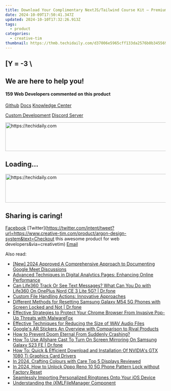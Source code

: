 ```yaml
---
title: Download Your Complimentary NextJS/Tailwind Course Kit – Premium Templates From Creative Tim!
date: 2024-10-09T17:50:41.347Z
updated: 2024-10-10T17:32:26.913Z
tags:
  - product
categories:
  - creative-tim
thumbnail: https://thmb.techidaily.com/d37006e5965cff133da2576b0b3455692491cf1f8c58029bf90db9237f948dc9.jpg
---
```


## \[Y = -3 \

## We are here to help you!

#### 159 Web Developers commented on this product

[Github](https://github.com/creativetimofficial/argon-design-system) [Docs](https://tools.techidaily.com/creative-tim/products/) [Knowledge Center](https://tools.techidaily.com/creative-tim/products/) 

[Custom Development](https://tools.techidaily.com/creative-tim/products/) [Discord Server](https://discord.com/invite/FhCJCaHdQa) 

<!-- affiliate ads begin -->
<a href="https://imp.i357552.net/c/5597632/857865/11832" target="_top" id="857865">
  <img src="//a.impactradius-go.com/display-ad/11832-857865" border="0" alt="https://techidaily.com" width="728" height="90"/>
</a>
<img height="0" width="0" src="https://imp.i357552.net/i/5597632/857865/11832" style="position:absolute;visibility:hidden;" border="0" />
<!-- affiliate ads end -->

## Loading...

<!-- affiliate ads begin -->
<a href="https://aligracehair.sjv.io/c/5597632/1938682/19272" target="_top" id="1938682">
  <img src="//a.impactradius-go.com/display-ad/19272-1938682" border="0" alt="https://techidaily.com" width="728" height="90"/>
</a>
<img height="0" width="0" src="https://aligracehair.sjv.io/i/5597632/1938682/19272" style="position:absolute;visibility:hidden;" border="0" />
<!-- affiliate ads end -->

## Sharing is caring!

[Facebook](https://www.facebook.com/sharer/sharer.php?u=https://www.creative-tim.com/product/argon-design-system?src=sdkpreparse) [Twitter](https://twitter.com/intent/tweet?url=https://www.creative-tim.com/product/argon-design-system&text=Checkout this awesome product for web developers&via=creativetim) [Email](https://tools.techidaily.com/creative-tim/products/)

<ins class="adsbygoogle"
     style="display:block"
     data-ad-format="autorelaxed"
     data-ad-client="ca-pub-7571918770474297"
     data-ad-slot="1223367746"></ins>

<ins class="adsbygoogle"
     style="display:block"
     data-ad-client="ca-pub-7571918770474297"
     data-ad-slot="8358498916"
     data-ad-format="auto"
     data-full-width-responsive="true"></ins>

<span class="atpl-alsoreadstyle">Also read:</span>
<div><ul>
<li><a href="https://screen-sharing-recording.techidaily.com/new-2024-approved-a-comprehensive-approach-to-documenting-google-meet-discussions/"><u>[New] 2024 Approved A Comprehensive Approach to Documenting Google Meet Discussions</u></a></li>
<li><a href="https://fox-web3.techidaily.com/advanced-techniques-in-digital-analytics-pages-enhancing-online-performance/"><u>Advanced Techniques in Digital Analytics Pages: Enhancing Online Performance</u></a></li>
<li><a href="https://fake-location.techidaily.com/can-life360-track-or-see-text-messages-what-can-you-do-with-life360-on-oneplus-nord-ce-3-lite-5g-drfone-by-drfone-virtual-android/"><u>Can Life360 Track Or See Text Messages? What Can You Do with Life360 On OnePlus Nord CE 3 Lite 5G? | Dr.fone</u></a></li>
<li><a href="https://fox-web3.techidaily.com/custom-file-handling-actions-innovative-approaches/"><u>Custom File Handling Actions: Innovative Approaches</u></a></li>
<li><a href="https://techidaily.com/different-methods-for-resetting-samsung-galaxy-m54-5g-phones-with-screen-locked-and-not-drfone-by-drfone-reset-android-reset-android/"><u>Different Methods for Resetting Samsung Galaxy M54 5G Phones with Screen Locked and Not | Dr.fone</u></a></li>
<li><a href="https://fox-web3.techidaily.com/effective-strategies-to-protect-your-chrome-browser-from-invasive-pop-up-threats-with-malwarefox/"><u>Effective Strategies to Protect Your Chrome Browser From Invasive Pop-Up Threats with MalwareFox</u></a></li>
<li><a href="https://fox-web3.techidaily.com/effective-techniques-for-reducing-the-size-of-wav-audio-files/"><u>Effective Techniques for Reducing the Size of WAV Audio Files</u></a></li>
<li><a href="https://extra-resources.techidaily.com/googles-ar-stickers-an-overview-with-comparison-to-rival-products/"><u>Google's AR Stickers An Overview with Comparison to Rival Products</u></a></li>
<li><a href="https://program-issues.techidaily.com/how-to-prevent-doom-eternal-from-suddenly-crashing/"><u>How to Prevent Doom Eternal From Suddenly Crashing?</u></a></li>
<li><a href="https://screen-mirror.techidaily.com/how-to-use-allshare-cast-to-turn-on-screen-mirroring-on-samsung-galaxy-s23-fe-drfone-by-drfone-android/"><u>How To Use Allshare Cast To Turn On Screen Mirroring On Samsung Galaxy S23 FE | Dr.fone</u></a></li>
<li><a href="https://win-dash.techidaily.com/how-to-quick-and-efficient-download-and-installation-of-nvidias-gtx-1080-ti-graphics-card-drivers/"><u>How To: Quick & Efficient Download and Installation Of NVIDIA's GTX 1080 Ti Graphics Card Drivers</u></a></li>
<li><a href="https://fox-access.techidaily.com/in-2024-crafting-colours-with-care-top-5-displays-reviewed/"><u>In 2024, Crafting Colours with Care Top 5 Displays Reviewed</u></a></li>
<li><a href="https://easy-unlock-android.techidaily.com/in-2024-how-to-unlock-oppo-reno-10-5g-phone-pattern-lock-without-factory-reset-by-drfone-android/"><u>In 2024, How to Unlock Oppo Reno 10 5G Phone Pattern Lock without Factory Reset</u></a></li>
<li><a href="https://fox-web3.techidaily.com/seamlessly-importing-personalized-ringtones-onto-your-ios-device/"><u>Seamlessly Importing Personalized Ringtones Onto Your iOS Device</u></a></li>
<li><a href="https://fox-web3.techidaily.com/understanding-the-ixmlfilemanager-component/"><u>Understanding the iXMLFileManager Component</u></a></li>
</ul></div>

